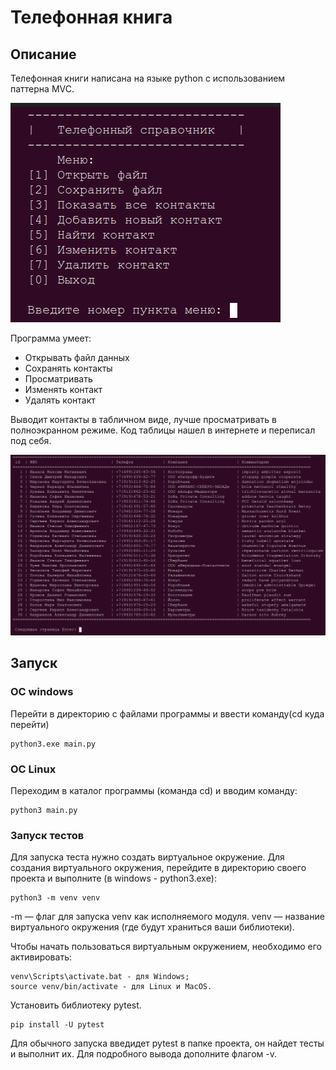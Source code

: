 # Телефонная книга

## Описание
Телефонная книги написана на языке python с использованием паттерна MVC. 

![Меню телефонной книги](tel_book_mvc.png)

Программа умеет:
- Открывать файл данных
- Сохранять контакты
- Просматривать
- Изменять контакт
- Удалять контакт

Выводит контакты в табличном виде, лучше просматривать в полноэкранном режиме. Код таблицы нашел в интернете и переписал под себя.

![Сама таблица](table_mvc.png)

## Запуск
### ОС windows
Перейти в директорию с файлами программы и ввести команду(cd куда перейти)
~~~
python3.exe main.py
~~~

### ОС Linux
Переходим в каталог программы (команда cd) и вводим команду:
~~~
python3 main.py
~~~

### Запуск тестов
Для запуска теста нужно создать виртуальное окружение.
Для создания виртуального окружения, перейдите в директорию своего проекта и выполните (в windows - python3.exe):
~~~
python3 -m venv venv
~~~
-m — флаг для запуска venv как исполняемого модуля.
venv — название виртуального окружения (где будут храниться ваши библиотеки).

Чтобы начать пользоваться виртуальным окружением, необходимо его активировать:
~~~
venv\Scripts\activate.bat - для Windows;
source venv/bin/activate - для Linux и MacOS.
~~~
Установить библиотеку pytest.
~~~
pip install -U pytest
~~~

Для обычного запуска введидет pytest в папке проекта, он найдет тесты и выполнит их. Для подробного вывода дополните флагом -v.

 
